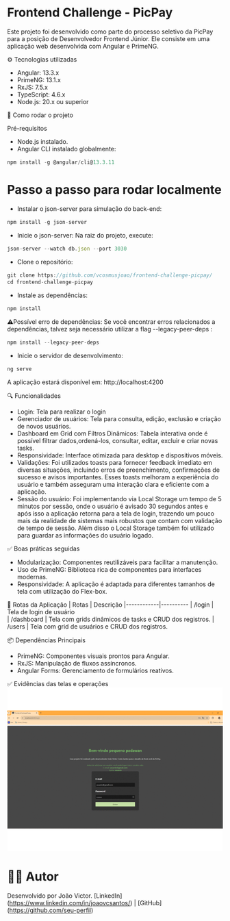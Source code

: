 # Frontend Challenge - PicPay

Este projeto foi desenvolvido como parte do processo seletivo da PicPay para a posição de Desenvolvedor Frontend Júnior. Ele consiste em uma aplicação web desenvolvida com Angular e PrimeNG.

⚙️ Tecnologias utilizadas
- Angular: 13.3.x
- PrimeNG: 13.1.x
- RxJS: 7.5.x
- TypeScript: 4.6.x
- Node.js: 20.x ou superior

🚀 Como rodar o projeto

Pré-requisitos
- Node.js instalado.
- Angular CLI instalado globalmente:
```javascript
npm install -g @angular/cli@13.3.11
```


# Passo a passo para rodar localmente

- Instalar o json-server para simulação do back-end:
```javascript
npm install -g json-server  
```
- Inicie o json-server:
  Na raiz do projeto, execute:
```javascript
json-server --watch db.json --port 3030  
```
- Clone o repositório:
```javascript
git clone https://github.com/vcosmusjoao/frontend-challenge-picpay/
cd frontend-challenge-picpay
```
- Instale as dependências:
```javascript
npm install
```
⚠️Possível erro de dependências:
Se você encontrar erros relacionados a dependências, talvez seja necessário utilizar a flag --legacy-peer-deps :
```javascript
npm install --legacy-peer-deps  
```


- Inicie o servidor de desenvolvimento:
```javascript
ng serve
```
A aplicação estará disponível em: http://localhost:4200

🔍 Funcionalidades
- Login:
  Tela para realizar o login
- Gerenciador de usuários:
   Tela para consulta, edição, exclusão e criação de novos usuários.
- Dashboard em Grid com Filtros Dinâmicos:
    Tabela interativa onde é possível filtrar dados,ordená-los, consultar, editar, excluir e criar novas tasks.
- Responsividade:
    Interface otimizada para desktop e dispositivos móveis.
- Validações:
    Foi utilizados toasts para fornecer feedback imediato em diversas situações, incluindo erros de preenchimento, confirmações de sucesso e avisos importantes. Esses toasts  melhoram a experiência do usuário e também asseguram uma interação clara e eficiente com a aplicação.
- Sessão do usuário:
  Foi implementando via Local Storage um tempo de 5 minutos por sessão, onde o usuário é avisado 30 segundos antes e após isso a aplicação retorna para a tela de login, trazendo um pouco mais da realidade de sistemas mais robustos que contam com validação de tempo de sessão. Além disso o Local Storage também foi utilizado para guardar as informações do usuário logado.

  
✅ Boas práticas seguidas
- Modularização: Componentes reutilizáveis para facilitar a manutenção.
- Uso de PrimeNG: Biblioteca rica de componentes para interfaces modernas.
- Responsividade: A aplicação é adaptada para diferentes tamanhos de tela com utilização do Flex-box.



🔄 Rotas da Aplicação
| Rotas      | Descrição
|------------|----------
| /login     | Tela de login de usuário  
| /dashboard | Tela com grids dinâmicos de tasks e CRUD dos registros.
| /users     | Tela com grid de usuários e CRUD dos registros.


📦 Dependências Principais
- PrimeNG: Componentes visuais prontos para Angular.
- RxJS: Manipulação de fluxos assíncronos.
- Angular Forms: Gerenciamento de formulários reativos.

✅ Evidências das telas e operações
![GIF](https://github.com/vcosmusjoao/frontend-challenge-picpay/blob/master/steps_challenge.gif?raw=true)



# 👨‍💻 Autor
Desenvolvido por João Victor.
[LinkedIn] (https://www.linkedin.com/in/joaovcsantos/) | [GitHub] (https://github.com/seu-perfil)
